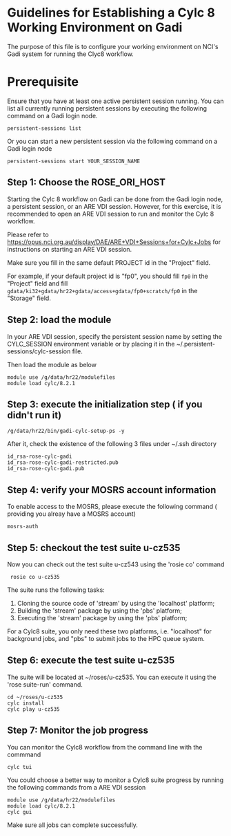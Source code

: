 # Guidelines for Establishing a Cylc 8 Working Environment on Gadi

The purpose of this file is to configure your working environment on NCI's Gadi system for running the Clyc8 workflow.

# Prerequisite

Ensure that you have at least one active persistent session running. You can list all currently running persistent sessions by executing the following command on a Gadi login node.

```
persistent-sessions list
```

Or you can start a new persistent session via the following command on a Gadi login node

```
persistent-sessions start YOUR_SESSION_NAME
```

## Step 1: Choose the ROSE_ORI_HOST

Starting the Cylc 8 workflow on Gadi can be done from the Gadi login node, a persistent session, or an ARE VDI session. However, for this exercise, it is recommended to open an ARE VDI session to run and monitor the Cylc 8 workflow.

Please refer to https://opus.nci.org.au/display/DAE/ARE+VDI+Sessions+for+Cylc+Jobs for instructions on starting an ARE VDI session.

Make sure you fill in the same default PROJECT id in the "Project" field. 

For example, if your default project id is "fp0", you should fill ```fp0``` in the "Project" field and fill ```gdata/ki32+gdata/hr22+gdata/access+gdata/fp0+scratch/fp0``` in the "Storage" field.

## Step 2: load the module

In your ARE VDI session, specify the persistent session name by setting the CYLC_SESSION environment variable or by placing it in the ~/.persistent-sessions/cylc-session file.

Then load the module as below

```
module use /g/data/hr22/modulefiles
module load cylc/8.2.1
```

## Step 3: execute the initialization step ( if you didn't run it)

```
/g/data/hr22/bin/gadi-cylc-setup-ps -y
```

After it, check the existence of the following 3 files under ~/.ssh directory

```
id_rsa-rose-cylc-gadi
id_rsa-rose-cylc-gadi-restricted.pub
id_rsa-rose-cylc-gadi.pub
```

## Step 4: verify your MOSRS account information

To enable access to the MOSRS, please execute the following command ( providing you alreay have a MOSRS account)
```
mosrs-auth
```

## Step 5: checkout the test suite u-cz535

Now you can check out the test suite u-cz543 using the 'rosie co' command

```
 rosie co u-cz535
```
The suite runs the following tasks:

1. Cloning the source code of 'stream' by using the 'localhost' platform;
2. Building the 'stream' package  by using the 'pbs' platform;
3. Executing the 'stream' package  by using the 'pbs' platform;

For a Cylc8 suite, you only need these two platforms, i.e. "localhost" for background jobs, and "pbs" to submit jobs to the HPC queue system.
    
## Step 6: execute the test suite u-cz535

The suite will be located at ~/roses/u-cz535. You can execute it using the 'rose suite-run' command.

```
cd ~/roses/u-cz535
cylc install
cylc play u-cz535
```

## Step 7: Monitor the job progress

You can monitor the Cylc8 workflow from the command line with the commmand
```
cylc tui
``` 

You could choose a better way to monitor a Cylc8 suite progress by running the following commands from a ARE VDI session

```
module use /g/data/hr22/modulefiles
module load cylc/8.2.1
cylc gui
```
Make sure all jobs can complete successfully.





